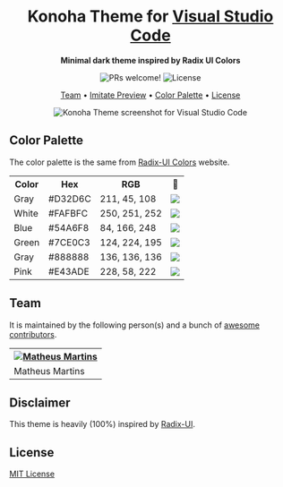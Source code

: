 <h1 align="center">
  Konoha Theme for <a href="https://code.visualstudio.com/">Visual Studio Code</a>
</h1>

<p align="center">
  <strong>Minimal dark theme inspired by Radix UI Colors</strong>
</p>

<p align="center">
  <img alt="PRs welcome!" src="https://img.shields.io/badge/PRs-welcome-%23000000.svg"/>
  <img alt="License" src="https://img.shields.io/badge/license-MIT-%23000000">
</p>

<p align="center">
  <a href="#team">Team</a> •
  <a href="#preferences-shown-in-the-preview">Imitate Preview</a> •
  <a href="#color-palette">Color Palette</a> •
  <a href="#license">License</a>
</p>

<p align="center">
  <img alt="Konoha Theme screenshot for Visual Studio Code" src="https://imgur.com/a/kgCwRPK.png">
</p>

## Color Palette

The color palette is the same from [Radix-UI Colors](https://vercel.com/docs/beginner-sveltekit/reactivity#reactive-assignments) website.

<table>
  <tr>
    <th>Color</th>
    <th>Hex</th>
    <th>RGB</th>
    <th>🎨</th>
  </tr>
  <tr>
    <td>Gray</td>
    <td>#D32D6C</td>
    <td>211, 45, 108</td>
    <td><img src="https://placeholder.pics/svg/20x20/d32d6c" /></td>

  </tr>

  <tr>
    <td>White</td>
    <td>#FAFBFC</td>
    <td>250, 251, 252</td>
    <td><img src="https://placeholder.pics/svg/20x20/fafbfc" /></td>
  </tr>

  <tr>
    <td>Blue</td>
    <td>#54A6F8</td>
    <td>84, 166, 248</td>
    <td><img src="https://placeholder.pics/svg/20x20/54a6f8" /></td>
  </tr>

  <tr>
    <td>Green</td>
    <td>#7CE0C3</td>
    <td>124, 224, 195</td>
    <td><img src="https://placeholder.pics/svg/20x20/7ce0c3" /></td>
  </tr>

  <tr>
    <td>Gray</td>
    <td>#888888</td>
    <td>136, 136, 136</td>
    <td><img src="https://placeholder.pics/svg/20x20/888888" /></td>
  </tr>

  <tr>
    <td>Pink</td>
    <td>#E43ADE</td>
    <td>228, 58, 222</td>
    <td><img src="https://placeholder.pics/svg/20x20/e43ade" /></td>
  </tr>
  
</table>

## Team

It is maintained by the following person(s) and a bunch of [awesome contributors](https://github.com/mmartinsoliv/konoha-theme/graphs/contributors).

<table>
  <tr>
    <th><a href="https://github.com/mmartinsoliv" target="_blank" rel="noopener noreferrer"><img alt="Matheus Martins" src="https://avatars.githubusercontent.com/u/46993493?v=4&size=100""></img></a></th>
  </tr>

  <tr>
    <td><a ef="https://github.com/mmartinsoliv" target="_blank" rel="noopener noreferrer">Matheus Martins</a></td>
  </tr>
</table>

## Disclaimer

This theme is heavily (100%) inspired by [Radix-UI](https://www.radix-ui.com/).

## License

[MIT License](./LICENSE.md)